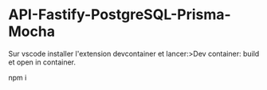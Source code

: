# API-Fastify-PostgreSQL-Prisma-Mocha

Sur vscode installer l'extension devcontainer et lancer:>Dev container: build et open in container.

npm i
